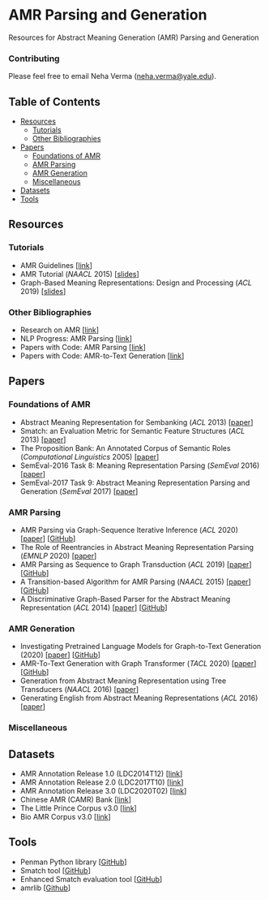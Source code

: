 # AMR Parsing and Generation

Resources for Abstract Meaning Generation (AMR) Parsing and Generation

### Contributing
Please feel free to email Neha Verma (neha.verma@yale.edu).

## Table of Contents

- [Resources](#resources)
  - [Tutorials](#tutorials)
  - [Other Bibliographies](#other-bibliographies)
- [Papers](#papers)
  - [Foundations of AMR](#foundations-of-amr)
  - [AMR Parsing](#amr-parsing)
  - [AMR Generation](#amr-generation)
  - [Miscellaneous](#miscellaneous)
- [Datasets](#datasets)
- [Tools](#tools)

## Resources
### Tutorials
* AMR Guidelines [[link](https://github.com/amrisi/amr-guidelines/blob/master/amr.md#Banarescu-2014)]
* AMR Tutorial (_NAACL_ 2015) [[slides](https://github.com/nschneid/amr-tutorial/blob/master/slides/AMR-TUTORIAL-FULL.pdf)] 
* Graph-Based Meaning Representations: Design and Processing (_ACL_ 2019) [[slides](https://github.com/cfmrp/tutorial/blob/master/slides.pdf)]

### Other Bibliographies
* Research on AMR [[link](https://nert-nlp.github.io/AMR-Bibliography/)]
* NLP Progress: AMR Parsing [[link](https://nlpprogress.com/english/semantic_parsing.html#amr-parsing)]
* Papers with Code: AMR Parsing [[link](https://paperswithcode.com/task/amr-parsing)]
* Papers with Code: AMR-to-Text Generation [[link](https://paperswithcode.com/task/amr-to-text-generation/)]

## Papers

### Foundations of AMR
* Abstract Meaning Representation for Sembanking (_ACL_ 2013) [[paper](https://www.aclweb.org/anthology/W13-2322.pdf)]
* Smatch: an Evaluation Metric for Semantic Feature Structures (_ACL_ 2013) [[paper](https://www.aclweb.org/anthology/P13-2131/)]
* The Proposition Bank: An Annotated Corpus of Semantic Roles (_Computational Linguistics_ 2005) [[paper](https://www.aclweb.org/anthology/J05-1004.pdf)]
* SemEval-2016 Task 8: Meaning Representation Parsing (_SemEval_ 2016) [[paper](https://www.aclweb.org/anthology/S16-1166.pdf)]
* SemEval-2017 Task 9: Abstract Meaning Representation Parsing and Generation (_SemEval_ 2017) [[paper](https://www.aclweb.org/anthology/S17-2090.pdf)]

### AMR Parsing
* AMR Parsing via Graph-Sequence Iterative Inference (_ACL_ 2020) [[paper](https://www.aclweb.org/anthology/2020.acl-main.119.pdf)] [[GitHub](https://github.com/jcyk/AMR-gs)]
* The Role of Reentrancies in Abstract Meaning Representation Parsing (_EMNLP_ 2020) [[paper](https://www.aclweb.org/anthology/2020.findings-emnlp.199.pdf)]
* AMR Parsing as Sequence to Graph Transduction (_ACL_ 2019) [[paper](https://www.aclweb.org/anthology/P19-1009.pdf)][[GitHub](https://github.com/sheng-z/stog)]
* A Transition-based Algorithm for AMR Parsing (_NAACL_ 2015) [[paper](https://www.aclweb.org/anthology/N15-1040.pdf)] [[GitHub](https://github.com/c-amr/camr)]
* A Discriminative Graph-Based Parser for the Abstract Meaning Representation (_ACL_ 2014) [[paper](https://www.aclweb.org/anthology/P14-1134.pdf)] [[GitHub](https://github.com/jflanigan/jamr)]


### AMR Generation
* Investigating Pretrained Language Models for Graph-to-Text Generation (2020) [[paper](https://arxiv.org/pdf/2007.08426v1.pdf)] [[GitHub](https://github.com/UKPLab/plms-graph2text)]
* AMR-To-Text Generation with Graph Transformer (_TACL_ 2020) [[paper](https://www.aclweb.org/anthology/2020.tacl-1.2.pdf)] [[GitHub](https://github.com/sodawater/GraphTransformer)]
* Generation from Abstract Meaning Representation using Tree Transducers (_NAACL_ 2016) [[paper](https://www.aclweb.org/anthology/N16-1087.pdf)]
* Generating English from Abstract Meaning Representations (_ACL_ 2016) [[paper](https://www.aclweb.org/anthology/W16-6603.pdf)]


### Miscellaneous

## Datasets
* AMR Annotation Release 1.0 (LDC2014T12) [[link](https://catalog.ldc.upenn.edu/LDC2014T12)]
* AMR Annotation Release 2.0 (LDC2017T10) [[link](https://catalog.ldc.upenn.edu/LDC2017T10)]
* AMR Annotation Release 3.0 (LDC2020T02) [[link](https://catalog.ldc.upenn.edu/LDC2020T02)]
* Chinese AMR (CAMR) Bank [[link](https://www.cs.brandeis.edu/~clp/camr/camr.html)]
* The Little Prince Corpus v3.0 [[link](https://amr.isi.edu/download/amr-bank-struct-v3.0.txt)]
* Bio AMR Corpus v3.0 [[link](https://amr.isi.edu/download/2018-01-25/amr-release-bio-v3.0.txt)]

## Tools
* Penman Python library [[GitHub](https://github.com/goodmami/penman/)]
* Smatch tool [[GitHub](https://github.com/snowblink14/smatch)]
* Enhanced Smatch evaluation tool [[GitHub](https://github.com/mdtux89/amr-evaluation)]
* amrlib [[Github](https://github.com/bjascob/amrlib)]
